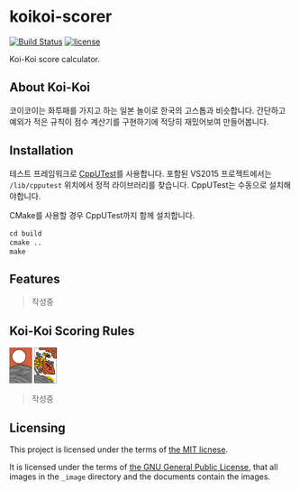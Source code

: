# koikoi-scorer

[![Build Status](https://travis-ci.org/sidsryu/koikoi-scorer.svg?branch=master)][travis]
[![license](https://img.shields.io/github/license/mashape/apistatus.svg?maxAge=2592000)][license]

Koi-Koi score calculator.

[license]: https://github.com/sidsryu/koikoi-scorer/blob/master/LICENSE 
[travis]: https://travis-ci.org/sidsryu/koikoi-scorer


## About Koi-Koi

코이코이는 화투패를 가지고 하는 일본 놀이로 한국의 고스톱과 비슷합니다. 
간단하고 예외가 적은 규칙이 점수 계산기를 구현하기에 적당히 재밌어보여 만들어봅니다.


## Installation

테스트 프레임워크로 [CppUTest][cpputest]를 사용합니다.
포함된 VS2015 프로젝트에서는 `/lib/cpputest` 위치에서 정적 라이브러리를 찾습니다. 
CppUTest는 수동으로 설치해야합니다.

CMake를 사용할 경우 CppUTest까지 함께 설치합니다.

```
cd build
cmake ..
make
```

[cpputest]: https://github.com/cpputest/cpputest


## Features

> 작성중


## Koi-Koi Scoring Rules

![Pampas Bright][81] ![Chrysanthemum Animal][91]

> 작성중

[81]: _image/81.png "Pampas Bright"
[91]: _image/91.png "Chrysanthemum Animal"


## Licensing

This project is licensed under the terms of [the MIT licnese][license].

It is licensed under the terms of [the GNU General Public License][gpl], 
that all images in the `_image` directory and the documents contain the images.

[gpl]: https://www.gnu.org/licenses/gpl.html
